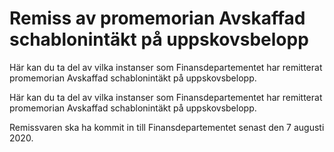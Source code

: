 # Remiss av promemorian Avskaffad schablonintäkt på uppskovsbelopp

Här kan du ta del av vilka instanser som Finansdepartementet har remitterat promemorian Avskaffad schablonintäkt på uppskovsbelopp.

Här kan du ta del av vilka instanser som Finansdepartementet har remitterat promemorian Avskaffad schablonintäkt på uppskovsbelopp.

Remissvaren ska ha kommit in till Finansdepartementet senast den 7
augusti 2020.
